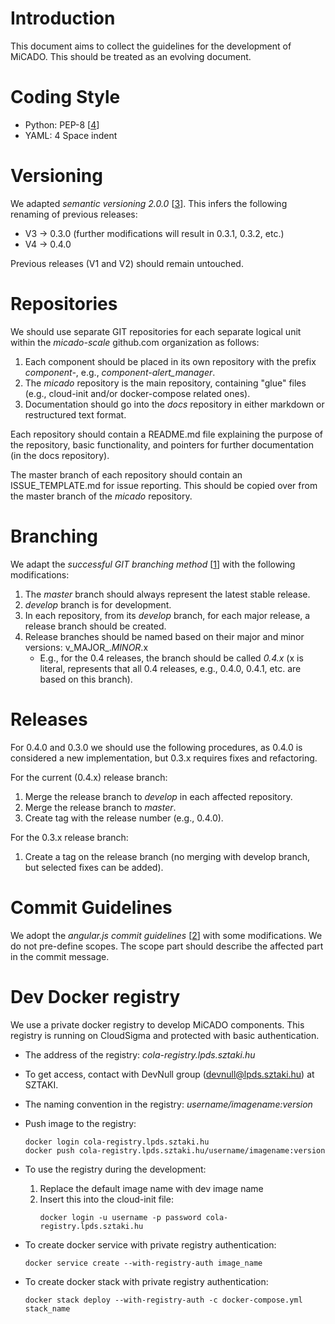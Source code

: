 # Introduction #

This document aims to collect the guidelines for the development of MiCADO. This should be treated as an evolving document.

# Coding Style #
 
 - Python: PEP-8 [[4]]
 - YAML: 4 Space indent

# Versioning #
We adapted _semantic versioning 2.0.0_ [[3]]. This infers the following renaming of previous releases:

 - V3 -> 0.3.0 (further modifications will result in 0.3.1, 0.3.2, etc.)
 - V4 -> 0.4.0 

Previous releases (V1 and V2) should remain untouched.

# Repositories #
We should use separate GIT repositories for each separate logical unit within the _micado-scale_ github.com organization as follows: 

1. Each component should be placed in its own repository with the prefix _component-_, e.g., _component-alert\_manager_.
2. The _micado_ repository is the main repository, containing "glue" files (e.g., cloud-init and/or docker-compose related ones).
3. Documentation should go into the _docs_ repository in either markdown or restructured text format.

Each repository should contain a README.md file explaining the purpose of the repository, basic functionality, and pointers for further documentation (in the docs repository).

The master branch of each repository should contain an ISSUE\_TEMPLATE.md for issue reporting. This should be copied over from the master branch of the _micado_ repository.

# Branching #
We adapt the _successful GIT branching method_ [[1]] with the following modifications:
 
 1. The _master_ branch should always represent the latest stable release.
 2. _develop_ branch is for development.
 3. In each repository, from its _develop_ branch, for each major release, a release branch should be created.
 4. Release branches should be named based on their major and minor versions: v_MAJOR_._MINOR_.x  
    - E.g., for the 0.4 releases, the branch should be called _0.4.x_ (x is literal, represents that all 0.4 releases, e.g., 0.4.0, 0.4.1, etc. are based on this branch).

# Releases #
For 0.4.0 and 0.3.0 we should use the following procedures, as 0.4.0 is considered a new implementation, but 0.3.x requires fixes and refactoring.

For the current (0.4.x) release branch:
 1. Merge the release branch to _develop_ in each affected repository.
 2. Merge the release branch to _master_.
 3. Create tag with the release number (e.g., 0.4.0).

For the 0.3.x release branch:
 1. Create a tag on the release branch (no merging with develop branch, but selected fixes can be added).


# Commit Guidelines #
We adopt the _angular.js commit guidelines_ [[2]] with some modifications. We do not pre-define scopes. The scope part should describe the affected part in the commit message. 

# Dev Docker registry #
We use a private docker registry to develop MiCADO components. This registry is running on CloudSigma and protected with basic authentication.

* The address of the registry: _cola-registry.lpds.sztaki.hu_

* To get access, contact with DevNull group (devnull@lpds.sztaki.hu) at SZTAKI.

* The naming convention in the registry: _username/imagename:version_

* Push image to the registry:
  ```
  docker login cola-registry.lpds.sztaki.hu
  docker push cola-registry.lpds.sztaki.hu/username/imagename:version
  ```

* To use the registry during the development:
  1. Replace the default image name with dev image name
  2. Insert this into the cloud-init file:
     ```
     docker login -u username -p password cola-registry.lpds.sztaki.hu
     ```

* To create docker service with private registry authentication:
  ```
  docker service create --with-registry-auth image_name
  ```

* To create docker stack with private registry authentication:
  ```
  docker stack deploy --with-registry-auth -c docker-compose.yml stack_name
  ```

[1]: http://nvie.com/posts/a-successful-git-branching-model/
[2]: https://github.com/angular/angular.js/blob/master/DEVELOPERS.md#-git-commit-guidelines
[3]: https://semver.org/
[4]: https://www.python.org/dev/peps/pep-0008/

